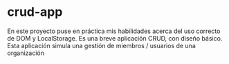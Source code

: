 # crud-app
En este proyecto puse en práctica mis habilidades acerca del uso correcto de DOM y LocalStorage. Es una breve aplicación CRUD, con diseño básico. 
Esta aplicación simula una gestión de miembros / usuarios de una organización 
